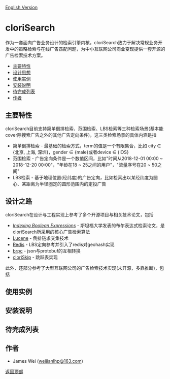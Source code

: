 [English Version](README.md)

cloriSearch<div id="top"></div>
==========

作为一套面向广告业务设计的检索引擎内核，cloriSearch致力于解决常规业务开发中的策略检索与在线广告匹配问题，为中小互联网公司商业变现提供一套开源的广告检索技术方案。

* [主要特性](#features)
* [设计思想](#design)
* [使用实例](#usage)
* [安装说明](#install)
* [待完成列表](#todo)
* [作者](#authors)

## 主要特性<div id="features"></div>

cloriSearch目前支持简单倒排检索、范围检索、LBS检索等三种检索场景(基本能cover除搜索广告之外的其他广告定向条件)，这三类检索场景的具体内涵是指

* 简单倒排检索 - 最基础的检索方式，term的值是一个有限集合，比如 city ∈ {北京, 上海, 深圳}，gender ∈ {male}或者device ∈ {iOS}
* 范围检索 - 广告定向条件是一个数值区间，比如"时间从2018-12-01 00:00 ~ 2018-12-20 00:00"，"年龄在18 ~ 25之间的用户"，"流量序号在20 ~ 50之间"
* LBS检索 - 基于地理位置(经纬度)的广告定向，比如检索出以某经纬度为圆心、某距离为半径圈定的圆形范围内的定投广告

## 设计之路<div id="design"></div>

cloriSearch在设计与工程实现上参考了多个开源项目与相关技术论文，包括

* *[Indexing Boolean Expressions](http://theory.stanford.edu/~sergei/papers/vldb09-indexing.pdf)* - 斯坦福大学发表的布尔表达式检索论文，是cloriSearch所采用的核心广告检索算法
* [Lucene](http://lucene.apache.org/) - 倒排链求交集技术
* [Redis](https://github.com/antirez/redis.git) - LBS定向参考并引入了redis对geohash实现
* [brpc](https://github.com/brpc/brpc.git) - json与protobuf的互相转换
* [cloriSkip](https://github.com/shpilu/cloriSkip.git) - 跳跃表实现

此外，还部分参考了大型互联网公司的广告检索技术实现(未开源，多靠推断)，包括

## 使用实例<div id="usage"></div>


## 安装说明<div id="install"></div>


## 待完成列表

## 作者 <div id="authors"></div>

* James Wei (weijianlhp@163.com)   

[返回顶部](#top)

